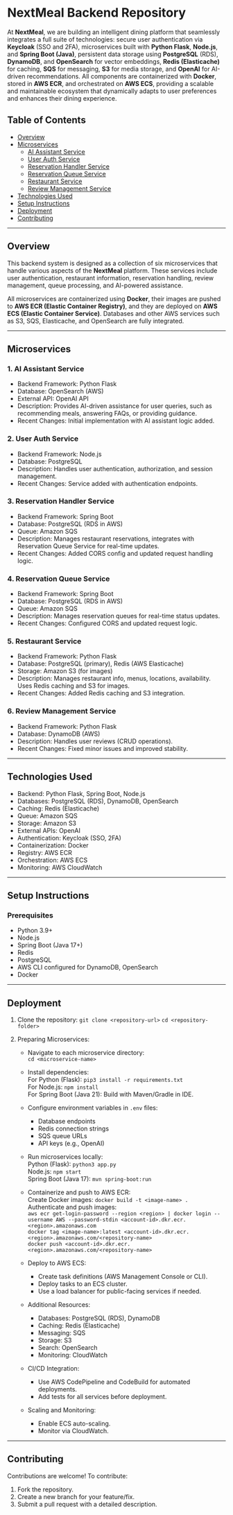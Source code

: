 # NextMeal Backend Repository

At **NextMeal**, we are building an intelligent dining platform that seamlessly integrates a full suite of technologies: secure user authentication via **Keycloak** (SSO and 2FA), microservices built with **Python Flask**, **Node.js**, and **Spring Boot (Java)**, persistent data storage using **PostgreSQL** (RDS), **DynamoDB**, and **OpenSearch** for vector embeddings, **Redis (Elasticache)** for caching, **SQS** for messaging, **S3** for media storage, and **OpenAI** for AI-driven recommendations. All components are containerized with **Docker**, stored in **AWS ECR**, and orchestrated on **AWS ECS**, providing a scalable and maintainable ecosystem that dynamically adapts to user preferences and enhances their dining experience.

## Table of Contents

- [Overview](#overview)
- [Microservices](#microservices)
  - [AI Assistant Service](#ai-assistant-service)
  - [User Auth Service](#user-auth-service)
  - [Reservation Handler Service](#reservation-handler-service)
  - [Reservation Queue Service](#reservation-queue-service)
  - [Restaurant Service](#restaurant-service)
  - [Review Management Service](#review-management-service)
- [Technologies Used](#technologies-used)
- [Setup Instructions](#setup-instructions)
- [Deployment](#deployment)
- [Contributing](#contributing)

---

## Overview

This backend system is designed as a collection of six microservices that handle various aspects of the **NextMeal** platform. These services include user authentication, restaurant information, reservation handling, review management, queue processing, and AI-powered assistance.

All microservices are containerized using **Docker**, their images are pushed to **AWS ECR (Elastic Container Registry)**, and they are deployed on **AWS ECS (Elastic Container Service)**. Databases and other AWS services such as S3, SQS, Elasticache, and OpenSearch are fully integrated.

---

## Microservices

### 1. AI Assistant Service
- Backend Framework: Python Flask
- Database: OpenSearch (AWS)
- External API: OpenAI API
- Description: Provides AI-driven assistance for user queries, such as recommending meals, answering FAQs, or providing guidance.
- Recent Changes: Initial implementation with AI assistant logic added.

### 2. User Auth Service
- Backend Framework: Node.js
- Database: PostgreSQL
- Description: Handles user authentication, authorization, and session management.
- Recent Changes: Service added with authentication endpoints.

### 3. Reservation Handler Service
- Backend Framework: Spring Boot
- Database: PostgreSQL (RDS in AWS)
- Queue: Amazon SQS
- Description: Manages restaurant reservations, integrates with Reservation Queue Service for real-time updates.
- Recent Changes: Added CORS config and updated request handling logic.

### 4. Reservation Queue Service
- Backend Framework: Spring Boot
- Database: PostgreSQL (RDS in AWS)
- Queue: Amazon SQS
- Description: Manages reservation queues for real-time status updates.
- Recent Changes: Configured CORS and updated request logic.

### 5. Restaurant Service
- Backend Framework: Python Flask
- Database: PostgreSQL (primary), Redis (AWS Elasticache)
- Storage: Amazon S3 (for images)
- Description: Manages restaurant info, menus, locations, availability. Uses Redis caching and S3 for images.
- Recent Changes: Added Redis caching and S3 integration.

### 6. Review Management Service
- Backend Framework: Python Flask
- Database: DynamoDB (AWS)
- Description: Handles user reviews (CRUD operations).
- Recent Changes: Fixed minor issues and improved stability.

---

## Technologies Used
- Backend: Python Flask, Spring Boot, Node.js
- Databases: PostgreSQL (RDS), DynamoDB, OpenSearch
- Caching: Redis (Elasticache)
- Queue: Amazon SQS
- Storage: Amazon S3
- External APIs: OpenAI
- Authentication: Keycloak (SSO, 2FA)
- Containerization: Docker
- Registry: AWS ECR
- Orchestration: AWS ECS
- Monitoring: AWS CloudWatch

---

## Setup Instructions

### Prerequisites
- Python 3.9+
- Node.js
- Spring Boot (Java 17+)
- Redis
- PostgreSQL
- AWS CLI configured for DynamoDB, OpenSearch
- Docker

---

## Deployment

1. Clone the repository:
   `git clone <repository-url>`
   `cd <repository-folder>`

2. Preparing Microservices:
   
   - Navigate to each microservice directory:  
     `cd <microservice-name>`
   
   - Install dependencies:  
     For Python (Flask): `pip3 install -r requirements.txt`  
     For Node.js: `npm install`  
     For Spring Boot (Java 21): Build with Maven/Gradle in IDE.
   
   - Configure environment variables in `.env` files:  
     - Database endpoints  
     - Redis connection strings  
     - SQS queue URLs  
     - API keys (e.g., OpenAI)
   
   - Run microservices locally:  
     Python (Flask): `python3 app.py`  
     Node.js: `npm start`  
     Spring Boot (Java 17): `mvn spring-boot:run`
   
   - Containerize and push to AWS ECR:  
     Create Docker images: `docker build -t <image-name> .`  
     Authenticate and push images:  
     `aws ecr get-login-password --region <region> | docker login --username AWS --password-stdin <account-id>.dkr.ecr.<region>.amazonaws.com`  
     `docker tag <image-name>:latest <account-id>.dkr.ecr.<region>.amazonaws.com/<repository-name>`  
     `docker push <account-id>.dkr.ecr.<region>.amazonaws.com/<repository-name>`
   
   - Deploy to AWS ECS:  
     - Create task definitions (AWS Management Console or CLI).  
     - Deploy tasks to an ECS cluster.  
     - Use a load balancer for public-facing services if needed.
   
   - Additional Resources:  
     - Databases: PostgreSQL (RDS), DynamoDB  
     - Caching: Redis (Elasticache)  
     - Messaging: SQS  
     - Storage: S3  
     - Search: OpenSearch  
     - Monitoring: CloudWatch
   
   - CI/CD Integration:  
     - Use AWS CodePipeline and CodeBuild for automated deployments.  
     - Add tests for all services before deployment.
   
   - Scaling and Monitoring:  
     - Enable ECS auto-scaling.  
     - Monitor via CloudWatch.

---

## Contributing
Contributions are welcome! To contribute:
1. Fork the repository.
2. Create a new branch for your feature/fix.
3. Submit a pull request with a detailed description.

